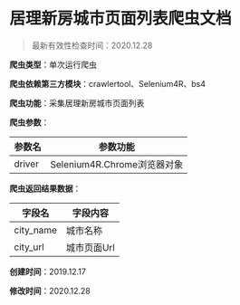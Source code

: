 # 居理新房城市页面列表爬虫文档

> 最新有效性检查时间：2020.12.28

**爬虫类型**：单次运行爬虫

**爬虫依赖第三方模块**：crawlertool、Selenium4R、bs4

**爬虫功能**：采集居理新房城市页面列表

**爬虫参数**：

| 参数名 | 参数功能                    |
| ------ | --------------------------- |
| driver | Selenium4R.Chrome浏览器对象 |

**爬虫返回结果数据**：

| 字段名    | 字段内容    |
| --------- | ----------- |
| city_name | 城市名称    |
| city_url  | 城市页面Url |

**创建时间**：2019.12.17

**修改时间**：2020.12.28